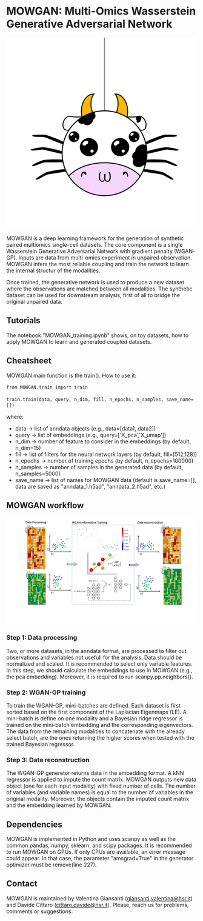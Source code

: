# MOWGAN: Multi-Omics Wasserstein Generative Adversarial Network

![Alt text](images/Mowgan_round.tiff)

MOWGAN is a deep learning framework for the generation of synthetic paired multiomics single-cell datasets. The core component is a single Wasserstein Generative Adversarial Network with gradient penalty (WGAN-GP). Inputs are data from multi-omics experiment in unpaired observation. MOWGAN infers the most reliable coupling and train the network to learn the internal structur of the modalities.

Once trained, the generative network is used to produce a new dataset where the observations are matched between all modalities. The synthetic dataset can be used for downstream analysis, first of all to bridge the original unpaired data.

## Tutorials

The notebook "MOWGAN_training.ipynb" shows, on toy datasets, how to apply MOWGAN to learn and generated coupled datasets.

## Cheatsheet

MOWGAN main function is the train(). How to use it:

```
from MOWGAN.train import train

train.train(data, query, n_dim, fill, n_epochs, n_samples, save_name=[])
```

where:
* data -> list of anndata objects (e.g., data=[data1, data2])
* query -> list of embeddings (e.g., query=['X_pca','X_umap'])
* n_dim -> number of feature to consider in the embeddings (by default, n_dim=15)
* fill -> list of filters for the neural network layers (by default, fill=[512,128])
* n_epochs -> number of training epochs (by default, n_epochs=100000)
* n_samples -> number of samples in the generated data (by default, n_samples=5000)
* save_name -> list of names for MOWGAN data (default is save_name=[], data are saved as "anndata_1.h5ad", "anndata_2.h5ad", etc.)

## MOWGAN workflow

![Alt text](images/Figure1.png)

### Step 1: Data processing
Two, or more datasets, in the anndata format, are processed to filter out observations and variables not usefull for the analysis. Data should be normalized and scaled. It is recommended to select only variable features. In this step, we should calculate the embeddings to use in MOWGAN (e.g., the pca embedding). Moreover, it is required to run scanpy.pp.neighbors().

### Step 2: WGAN-GP training
To train the WGAN-GP, mini-batches are defined. Each dataset is first sorted based on the first component of the Laplacian Eigenmaps (LE). A mini-batch is define on one modality and a Bayesian ridge regressor is trained on the mini-batch embedding and the corresponding eigenvectors. The data from the remaining modalities to concatenate with the already select batch, are the ones returning the higher scores when tested with the trained Bayesian regressor.

### Step 3: Data reconstruction
The WGAN-GP generetor returns data in the embedding format. A kNN regressor is applied to impute the count matrix. MOWGAN outputs new data object (one for each input modality) with fixed number of cells. The number of variables (and variable names) is equal to the number of variables in the original modality. Moreover, the objects contain the imputed count matrix and the embedding learned by MOWGAN.

## Dependencies
MOWGAN is implemented in Python and uses scanpy as well as the common pandas, numpy, sklearn, and scipy packages. It is recommended to run MOWGAN on GPUs. If only CPUs are available, an error message could appear. In that case, the parameter "amsgrad=True" in the generator optimizer must be remove(line 227). 

## Contact
MOWGAN is maintained by Valentina Giansanti (giansanti.valentina@hsr.it) and Davide Cittaro (cittaro.davide@hsr.it). Please, reach us for problems, comments or suggestions.
